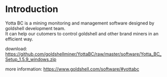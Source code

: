 # Introduction
Yotta BC is a mining monitoring and management software designed by goldshell development team.   
It can help our cutomers to control goldshell and other brand miners in an efficient way.  

download:   
https://github.com/goldshellminer/YottaBC/raw/master/software/Yotta_BC_Setup_1.5.9_windows.zip

more information: https://www.goldshell.com/software/#yottabc

